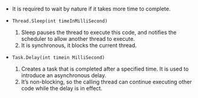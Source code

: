 * It is required to wait by nature if it takes more time to complete.
* `Thread.Sleep(int timeInMilliSecond)`
  1. Sleep pauses the thread to execute this code, and notifies the scheduler to allow another thread to execute.
  2. It is synchronous, it blocks the current thread.
 
* `Task.Delay(int timein MilliSecond)`
  1. Creates a task that is completed after a specified time. It is used to introduce an asynchronous delay.
  2. It’s non-blocking, so the calling thread can continue executing other code while the delay is in effect.
